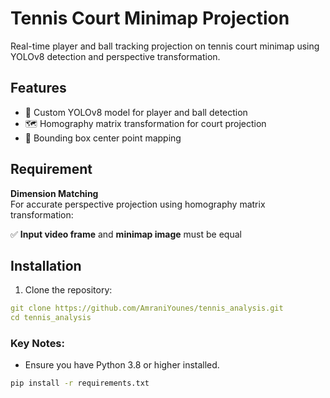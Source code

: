 # Tennis Court Minimap Projection
Real-time player and ball tracking projection on tennis court minimap using YOLOv8 detection and perspective transformation.

## Features
- 🎾 Custom YOLOv8 model for player and ball detection
- 🗺️ Homography matrix transformation for court projection
- 📍 Bounding box center point mapping

## Requirement

**Dimension Matching**  
For accurate perspective projection using homography matrix transformation:  

✅ **Input video frame** and **minimap image** must be equal  


## Installation

1. Clone the repository:
```yaml
git clone https://github.com/AmraniYounes/tennis_analysis.git
cd tennis_analysis
```

### Key Notes:
- Ensure you have Python 3.8 or higher installed.
```bash
pip install -r requirements.txt
```

